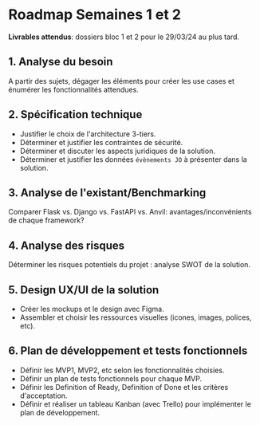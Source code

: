 # Roadmap Semaines 1 et 2

**Livrables attendus**: dossiers bloc 1 et 2 pour le 29/03/24 au plus tard.

## 1. Analyse du besoin

A partir des sujets, dégager les éléments pour créer les use cases et énumérer les fonctionnalités attendues.

## 2. Spécification technique

- Justifier le choix de l'architecture 3-tiers.
- Déterminer et justifier les contraintes de sécurité.
- Déterminer et discuter les aspects juridiques de la solution.
- Déterminer et justifier les données `évènements JO` à présenter dans la solution.

## 3. Analyse de l'existant/Benchmarking

Comparer Flask vs. Django vs. FastAPI vs. Anvil: avantages/inconvénients de chaque framework?

## 4. Analyse des risques

Déterminer les risques potentiels du projet : analyse SWOT de la solution.

## 5. Design UX/UI de la solution

- Créer les mockups et le design avec Figma.
- Assembler et choisir les ressources visuelles (icones, images, polices, etc).

## 6. Plan de développement et tests fonctionnels

- Définir les MVP1, MVP2, etc selon les fonctionnalités choisies.
- Définir un plan de tests fonctionnels pour chaque MVP.
- Définir les Definition of Ready, Definition of Done et les critères d'acceptation.
- Définir et réaliser un tableau Kanban (avec Trello) pour implémenter le plan de développement.
